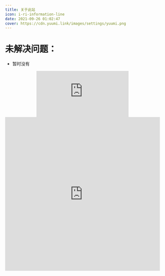 ```yaml
---
title: 关于此站
icon: i-ri-information-line
date: 2021-09-26 01:02:47
cover: https://cdn.yuumi.link/images/settings/yuumi.png
---
```


# 未解决问题：

- 暂时没有


<div style="
    display: flex;
    align-items: center;
    justify-content: center;">
    <embed src="https://wakatime.com/share/@Yuumi/5eb843a0-ec28-4c44-af0c-4ba8179b66c4.svg"/>
</div>

<iframe src="https://quizlet.com/646335908/flashcards/embed?i=2hsreo&x=1jj1" height="500" width="100%" style="border:0"></iframe>

